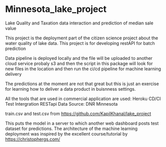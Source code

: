 # Minnesota_lake_project
Lake Quality and Taxation data interaction and prediction of median sale value

This project is the deployment part of the citizen science project about the water quality of lake data. This project is for developing restAPI for batch prediction

Data pipeline is deployed locally and the file will be uploaded to another cloud service probaly s3
and then the script in this package will look for new files in the location and then run the ci/cd pipeline for machine learning delivery

The predictions at the moment are not that great but this is just an exercise for learning how to deliver a data product in buisnness settings. 

All the tools that are used in commercial application are used: 
Heroku
CD/CI
Test Intergration
RESTapi
Data Source: DNR Minnesota

train.csv and test.csv from https://github.com/KapilKhanal/lake_project

This puts the model in a server to which another web dashboard posts test dataset for predictions. The architecture of the machine learning deployment was inspired by the excellent course/tutorial by https://christophergs.com/








